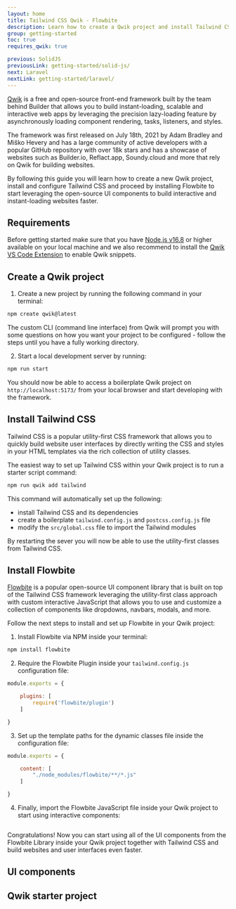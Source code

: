 ```yaml
---
layout: home
title: Tailwind CSS Qwik - Flowbite
description: Learn how to create a Qwik project and install Tailwind CSS to instantly build scalable and interactive web apps using the UI components from Flowbite
group: getting-started
toc: true
requires_qwik: true

previous: SolidJS
previousLink: getting-started/solid-js/
next: Laravel
nextLink: getting-started/laravel/
---
```


[Qwik](https://qwik.builder.io/) is a free and open-source front-end framework built by the team behind Builder that allows you to build instant-loading, scalable and interactive web apps by leveraging the precision lazy-loading feature by asynchronously loading component rendering, tasks, listeners, and styles.

The framework was first released on July 18th, 2021 by Adam Bradley and Miško Hevery and has a large community of active developers with a popular GitHub repository with over 18k stars and has a showcase of websites such as Builder.io, Reflact.app, Soundy.cloud and more that rely on Qwik for building websites.

By following this guide you will learn how to create a new Qwik project, install and configure Tailwind CSS and proceed by installing Flowbite to start leveraging the open-source UI components to build interactive and instant-loading websites faster.

## Requirements

Before getting started make sure that you have [Node.js v16.8](https://nodejs.org/en) or higher available on your local machine and we also recommend to install the [Qwik VS Code Extension](https://marketplace.visualstudio.com/items?itemName=johnreemar.vscode-qwik-snippets) to enable Qwik snippets.

## Create a Qwik project

1. Create a new project by running the following command in your terminal:

```bash
npm create qwik@latest
```

The custom CLI (command line interface) from Qwik will prompt you with some questions on how you want your project to be configured - follow the steps until you have a fully working directory.

2. Start a local development server by running:

```bash
npm run start
```

You should now be able to access a boilerplate Qwik project on `http://localhost:5173/` from your local browser and start developing with the framework.

## Install Tailwind CSS

Tailwind CSS is a popular utility-first CSS framework that allows you to quickly build website user interfaces by directly writing the CSS and styles in your HTML templates via the rich collection of utility classes.

The easiest way to set up Tailwind CSS within your Qwik project is to run a starter script command:

```bash
npm run qwik add tailwind
```

This command will automatically set up the following:

- install Tailwind CSS and its dependencies
- create a boilerplate `tailwind.config.js` and `postcss.config.js` file
- modify the `src/global.css` file to import the Tailwind modules

By restarting the sever you will now be able to use the utility-first classes from Tailwind CSS.

## Install Flowbite

[Flowbite](https://flowbite.com) is a popular open-source UI component library that is built on top of the Tailwind CSS framework leveraging the utility-first class approach with custom interactive JavaScript that allows you to use and customize a collection of components like dropdowns, navbars, modals, and more.

Follow the next steps to install and set up Flowbite in your Qwik project:

1. Install Flowbite via NPM inside your terminal:

```bash
npm install flowbite
```

2. Require the Flowbite Plugin inside your `tailwind.config.js` configuration file:

```javascript
module.exports = {

    plugins: [
        require('flowbite/plugin')
    ]

}
```

3. Set up the template paths for the dynamic classes file inside the configuration file:

```javascript
module.exports = {

    content: [
        "./node_modules/flowbite/**/*.js"
    ]

}
```

4. Finally, import the Flowbite JavaScript file inside your Qwik project to start using interactive components:

```javascript
```

Congratulations! Now you can start using all of the UI components from the Flowbite Library inside your Qwik project together with Tailwind CSS and build websites and user interfaces even faster.

## UI components

## Qwik starter project